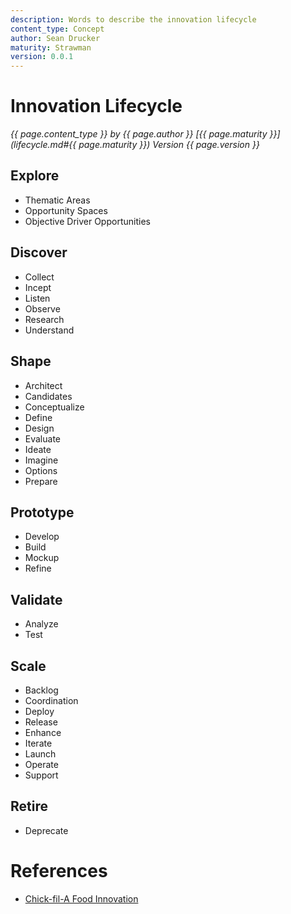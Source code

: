 ```yaml
---
description: Words to describe the innovation lifecycle
content_type: Concept
author: Sean Drucker
maturity: Strawman
version: 0.0.1
---
```


# Innovation Lifecycle
*{{ page.content_type }} by {{ page.author }}*
*[{{ page.maturity }}](lifecycle.md#{{ page.maturity }}) Version {{ page.version }}*

## Explore
- Thematic Areas
- Opportunity Spaces
- Objective Driver Opportunities
## Discover
- Collect
- Incept
- Listen
- Observe
- Research
- Understand
## Shape
- Architect
- Candidates
- Conceptualize
- Define
- Design
- Evaluate
- Ideate
- Imagine
- Options
- Prepare
## Prototype
- Develop
- Build
- Mockup
- Refine
## Validate
- Analyze
- Test
## Scale
- Backlog
- Coordination
- Deploy
- Release
- Enhance
- Iterate
- Launch
- Operate
- Support
## Retire
- Deprecate


# References
- [Chick-fil-A Food Innovation](https://www.businessinsider.com/chick-fil-a-new-menu-items-2019-5#5-launchroll-out-and-stewardship-5)
